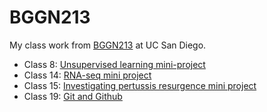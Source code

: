 # BGGN213
My class work from [BGGN213](https://bioboot.github.io/bggn213_F24/) at UC San Diego.


- Class 8: [Unsupervised learning mini-project](https://github.com/SairaLC/bggn213_github/blob/main/Class08/Class%2008.md)
- Class 14: [RNA-seq mini project](https://github.com/SairaLC/bggn213_github/blob/main/Class14/class14/class14.md)
- Class 15: [Investigating pertussis resurgence mini project](https://github.com/SairaLC/bggn213_github/blob/main/Class15/Class15/Class15.md)
- Class 19: [Git and Github](https://github.com/SairaLC/bggn213_github/blob/main/class19/class19/class19.md)
